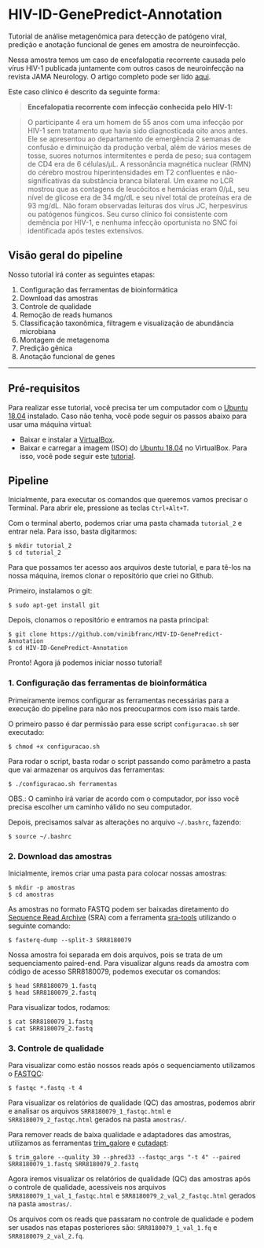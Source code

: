 # HIV-ID-GenePredict-Annotation
Tutorial de análise metagenômica para detecção de patógeno viral, predição e anotação funcional de genes em amostra de neuroinfecção. 

Nessa amostra temos um caso de encefalopatia recorrente causada pelo vírus HIV-1 publicada juntamente com outros casos de neuroinfecção na revista JAMA Neurology. O artigo completo pode ser lido [aqui](https://jamanetwork.com/journals/jamaneurology/fullarticle/2678438).

Este caso clínico é descrito da seguinte forma:

> <b>Encefalopatia recorrente com infecção conhecida pelo HIV-1:</b>

> O participante 4 era um homem de 55 anos com uma infecção por HIV-1 sem tratamento que havia sido diagnosticada oito anos antes. Ele se apresentou ao departamento de emergência 2 semanas de confusão e diminuição da produção verbal, além de vários meses de tosse, suores noturnos intermitentes e perda de peso; sua contagem de CD4 era de 6 células/μL. A ressonância magnética nuclear (RMN) do cérebro mostrou hiperintensidades em T2 confluentes e não-significativas da substância branca bilateral. Um exame no LCR mostrou que as contagens de leucócitos e hemácias eram 0/μL, seu nível de glicose era de 34 mg/dL e seu nível total de proteínas era de 93 mg/dL. Não foram observadas leituras dos vírus JC, herpesvírus ou patógenos fúngicos. Seu curso clínico foi consistente com demência por HIV-1, e nenhuma infecção oportunista no SNC foi identificada após testes extensivos.

## Visão geral do pipeline

Nosso tutorial irá conter as seguintes etapas:

1. Configuração das ferramentas de bioinformática
2. Download das amostras
3. Controle de qualidade
4. Remoção de reads humanos
5. Classificação taxonômica, filtragem e visualização de abundância microbiana
6. Montagem de metagenoma
7. Predição gênica
8. Anotação funcional de genes

----------------------------------------------------------------

## Pré-requisitos

Para realizar esse tutorial, você precisa ter um computador com o [Ubuntu 18.04](https://ubuntu.com/) instalado. Caso não tenha, você pode seguir os passos abaixo para usar uma máquina virtual:

- Baixar e instalar a [VirtualBox](https://www.virtualbox.org/).
- Baixar e carregar a imagem (ISO) do [Ubuntu 18.04](http://releases.ubuntu.com/18.04/) no VirtualBox. Para isso, você pode seguir este [tutorial](https://www.youtube.com/watch?v=zsqJhle7CXE).

## Pipeline

Inicialmente, para executar os comandos que queremos vamos precisar o Terminal. Para abrir ele, pressione as teclas ```Ctrl+Alt+T```.

Com o terminal aberto, podemos criar uma pasta chamada ```tutorial_2``` e entrar nela. Para isso, basta digitarmos:

```
$ mkdir tutorial_2
$ cd tutorial_2
```

Para que possamos ter acesso aos arquivos deste tutorial, e para tê-los na nossa máquina, iremos clonar o repositório que criei no Github.

Primeiro, instalamos o git:

```
$ sudo apt-get install git
```

Depois, clonamos o repositório e entramos na pasta principal:

```
$ git clone https://github.com/vinibfranc/HIV-ID-GenePredict-Annotation
$ cd HIV-ID-GenePredict-Annotation
```

Pronto! Agora já podemos iniciar nosso tutorial!

### 1. Configuração das ferramentas de bioinformática

Primeiramente iremos configurar as ferramentas necessárias para a execução do pipeline para não nos preocuparmos com isso mais tarde. 

O primeiro passo é dar permissão para esse script ```configuracao.sh``` ser executado:

```
$ chmod +x configuracao.sh
```

Para rodar o script, basta rodar o script passando como parâmetro a pasta que vai armazenar os arquivos das ferramentas:

```
$ ./configuracao.sh ferramentas
```

OBS.: O caminho irá variar de acordo com o computador, por isso você precisa escolher um caminho válido no seu computador.

Depois, precisamos salvar as alterações no arquivo ```~/.bashrc```, fazendo:

```
$ source ~/.bashrc
```

### 2. Download das amostras

Inicialmente, iremos criar uma pasta para colocar nossas amostras:

```
$ mkdir -p amostras
$ cd amostras
```

As amostras no formato FASTQ podem ser baixadas diretamento do [Sequence Read Archive](https://www.ncbi.nlm.nih.gov/sra) (SRA) com a ferramenta [sra-tools](https://github.com/ncbi/sra-tools) utilizando o seguinte comando:

```
$ fasterq-dump --split-3 SRR8180079
```

Nossa amostra foi separada em dois arquivos, pois se trata de um sequenciamento paired-end. Para visualizar alguns reads da amostra com código de acesso SRR8180079, podemos executar os comandos: 

```
$ head SRR8180079_1.fastq
$ head SRR8180079_2.fastq
```

Para visualizar todos, rodamos:

```
$ cat SRR8180079_1.fastq
$ cat SRR8180079_2.fastq
```

### 3. Controle de qualidade

Para visualizar como estão nossos reads após o sequenciamento utilizamos o [FASTQC](https://www.bioinformatics.babraham.ac.uk/projects/fastqc/):

```
$ fastqc *.fastq -t 4
```

Para visualizar os relatórios de qualidade (QC) das amostras, podemos abrir e analisar os arquivos ```SRR8180079_1_fastqc.html``` e ```SRR8180079_2_fastqc.html``` gerados na pasta ```amostras/```.

Para remover reads de baixa qualidade e adaptadores das amostras, utilizamos as ferramentas [trim_galore](https://www.bioinformatics.babraham.ac.uk/projects/trim_galore/) e [cutadapt](https://cutadapt.readthedocs.io/en/stable/):


```
$ trim_galore --quality 30 --phred33 --fastqc_args "-t 4" --paired SRR8180079_1.fastq SRR8180079_2.fastq
```

Agora iremos visualizar os relatórios de qualidade (QC) das amostras após o controle de qualidade, acessíveis nos arquivos ```SRR8180079_1_val_1_fastqc.html``` e ```SRR8180079_2_val_2_fastqc.html``` gerados na pasta ```amostras/```.

Os arquivos com os reads que passaram no controle de qualidade e podem ser usados nas etapas posteriores são: ```SRR8180079_1_val_1.fq``` e ```SRR8180079_2_val_2.fq```.